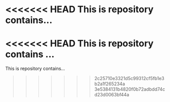 <<<<<<< HEAD
This is repository contains...
=======
<<<<<<< HEAD
This is repository contains ...
=======
This is repository contains...
>>>>>>> 2c25710e3321d5c99312cf5fb1e3b2a1f265234a
>>>>>>> 3e5384131b4820f0b72adbdd74cd23d0063bf44a
